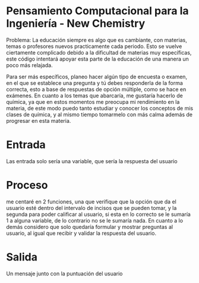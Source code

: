 # Pensamiento Computacional para la Ingeniería - New Chemistry

Problema: La educación siempre es algo que es cambiante, con materias, temas o profesores nuevos practicamente cada periodo. Esto se vuelve ciertamente complicado debido a la dificultad de materias muy específicas, este código intentará apoyar esta parte de la educación de una manera un poco más relajada.

Para ser más específicos, planeo hacer algún tipo de encuesta o examen, en el que se establece una pregunta y tú debes responderla de la forma correcta, esto a base de respuestas de opción múltiple, como se hace en exámenes. En cuanto a los temas que abarcaría, me gustaría hacerlo de química, ya que en estos momentos me preocupa mi rendimiento en la materia, de este modo puedo tanto estudiar y conocer los conceptos de mis clases de química, y al mismo tiempo tomarmelo con más calma además de progresar en esta materia.

# Entrada
Las entrada solo sería una variable, que sería la respuesta del usuario

# Proceso
me centaré en 2 funciones, una que verifique que la opción que da el usuario esté dentro del intervalo de incisos que se pueden tomar, y la segunda para poder calificar al usuario, si esta en lo correcto se le sumaría 1 a alguna variable, de lo contrario no se le sumaría nada.
En cuanto a lo demás considero que solo quedaría formular y mostrar preguntas al usuario, al igual que recibir y validar la respuesta del usuario.

# Salida
Un mensaje junto con la puntuación del usuario
